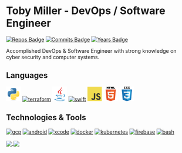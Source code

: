 # Toby Miller - DevOps / Software Engineer
[![Repos Badge](https://badges.pufler.dev/repos/BagelHole)](https://badges.pufler.dev)
[![Commits Badge](https://badges.pufler.dev/commits/monthly/BagelHole)](https://badges.pufler.dev)
[![Years Badge](https://badges.pufler.dev/years/BagelHole)](https://badges.pufler.dev)

Accomplished DevOps & Software Engineer with strong knowledge on cyber security and computer systems. 

## Languages 
<p>
<a href="https://www.python.org" target="_blank"> <img src="https://raw.githubusercontent.com/devicons/devicon/master/icons/python/python-original.svg" alt="python" width="40" height="40"/></a> 
<a href="https://www.terraform.io/" target="_blank"> <img src="https://www.vectorlogo.zone/logos/terraformio/terraformio-icon.svg" alt="terraform" width="40" height="40"/></a> 
<a href="https://www.java.com" target="_blank"> <img src="https://raw.githubusercontent.com/devicons/devicon/master/icons/java/java-original.svg" alt="java" width="40" height="40"/></a> 
<a href="https://developer.apple.com/swift/" target="_blank"> <img src="https://www.vectorlogo.zone/logos/swift/swift-icon.svg" alt="swift" width="40" height="40"/></a> 
<a href="https://developer.mozilla.org/en-US/docs/Web/JavaScript" target="_blank"> <img src="https://raw.githubusercontent.com/devicons/devicon/master/icons/javascript/javascript-original.svg" alt="javascript" width="40" height="40"/></a> 
<a href="https://www.w3.org/html/" target="_blank"> <img src="https://raw.githubusercontent.com/devicons/devicon/master/icons/html5/html5-original-wordmark.svg" alt="html5" width="40" height="40"/></a> 
<a href="https://www.w3schools.com/css/" target="_blank"> <img src="https://raw.githubusercontent.com/devicons/devicon/master/icons/css3/css3-original-wordmark.svg" alt="css3" width="40" height="40"/></a> 

</p>

## Technologies & Tools
<p> 
<a href="https://cloud.google.com" target="_blank"> <img src="https://www.vectorlogo.zone/logos/google_cloud/google_cloud-icon.svg" alt="gcp" width="40" height="40"/></a>
<a href="https://developer.android.com" target="_blank"> <img src="https://www.vectorlogo.zone/logos/android/android-tile.svg" alt="android" width="40" height="40"/></a> 
<a href="https://developer.apple.com/xcode/" target="_blank"> <img src="https://www.vectorlogo.zone/logos/apple_xcode/apple_xcode-icon.svg" alt="xcode" width="40" height="40"/></a> 
<a href="https://www.docker.com/" target="_blank"> <img src="https://www.vectorlogo.zone/logos/docker/docker-tile.svg" alt="docker" width="40" height="40"/></a> 
<a href="https://kubernetes.io" target="_blank"> <img src="https://www.vectorlogo.zone/logos/kubernetes/kubernetes-icon.svg" alt="kubernetes" width="40" height="40"/></a> 
<a href="https://firebase.google.com/" target="_blank"> <img src="https://www.vectorlogo.zone/logos/firebase/firebase-icon.svg" alt="firebase" width="40" height="40"/></a>  
<a href="https://www.gnu.org/software/bash/" target="_blank"> <img src="https://www.vectorlogo.zone/logos/gnu_bash/gnu_bash-icon.svg" alt="bash" width="40" height="40"/></a></p>

<a href="https://github.com/anuraghazra/github-readme-stats">
    <img align="center" height="170em" src="https://github-readme-stats.vercel.app/api?username=BagelHole&show_icons=true&hide_border=true&&count_private=true&include_all_commits=true&theme=noctis_minimus" />
</a>
<a href="https://github.com/anuraghazra/github-readme-stats">
    <img align="center" height="170em" src="https://github-readme-stats.vercel.app/api/top-langs/?username=BagelHole&layout=compact&theme=noctis_minimus&hide_border=true&include_all_commits=true&langs_count=8"/>
</a>